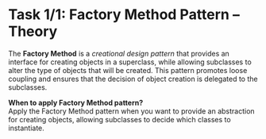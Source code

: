 # Task 1/1: Factory Method Pattern – Theory

The **Factory Method** is a _creational design pattern_ that provides an interface for creating objects
in a superclass, while allowing subclasses to alter the type of objects that will be created.
This pattern promotes loose coupling and ensures that the decision of object creation is delegated to the subclasses.

**When to apply Factory Method pattern?** \
Apply the Factory Method pattern when you want to provide an abstraction for creating objects,
allowing subclasses to decide which classes to instantiate.
